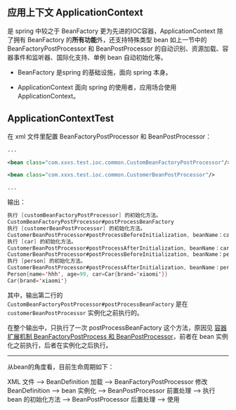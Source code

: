 ## 应用上下文 ApplicationContext



是 spring 中较之于 BeanFactory 更为先进的IOC容器，ApplicationContext 除了拥有 BeanFactory 的**所有功能**外，还支持特殊类型 bean 如上一节中的 BeanFactoryPostProcessor 和 BeanPostProcessor 的自动识别、资源加载、容器事件和监听器、国际化支持、单例 bean 自动初始化等。

- BeanFactory 是spring 的基础设施，面向 spring 本身。

- ApplicationContext 面向 spring 的使用者，应用场合使用 ApplicationContext。



## ApplicationContextTest

在 xml 文件里配置 BeanFactoryPostProcessor 和 BeanPostProcessor：

```xml
...

<bean class="com.xxxs.test.ioc.common.CustomBeanFactoryPostProcessor"/>

<bean class="com.xxxs.test.ioc.common.CustomerBeanPostProcessor"/>

...
```

输出：

```java
执行 [customBeanFactoryPostProcessor] 的初始化方法。
CustomBeanFactoryPostProcessor#postProcessBeanFactory
执行 [customerBeanPostProcessor] 的初始化方法。
CustomerBeanPostProcessor#postProcessBeforeInitialization, beanName：car
执行 [car] 的初始化方法。
CustomerBeanPostProcessor#postProcessAfterInitialization, beanName：car
CustomerBeanPostProcessor#postProcessBeforeInitialization, beanName：person
执行 [person] 的初始化方法。
CustomerBeanPostProcessor#postProcessAfterInitialization, beanName：person
Person{name='hhh', age=99, car=Car{brand='xiaomi'}}
Car{brand='xiaomi'}
```

其中，输出第二行的 `CustomBeanFactoryPostProcessor#postProcessBeanFactory` 是在 `customerBeanPostProcessor` 实例化之前执行的。

在整个输出中，只执行了一次 postProcessBeanFactory 这个方法，原因见 <a href=".\mini-spring-notes\bean-factory-post-processor-and-bean-post-processor.md">容器扩展机制 BeanFactoryPostProcess 和 BeanPostProcessor</a>，前者在 bean 实例化之前执行，后者在实例化之后执行。



---



从bean的角度看，目前生命周期如下：

XML 文件  -->  BeanDefinition 加载  -->  BeanFactoryPostProcessor 修改 BeanDefinition  -->  bean 实例化  -->  BeanPostProcessor 前置处理  -->  执行 bean 的初始化方法  -->  BeanPostProcessor 后置处理  -->  使用